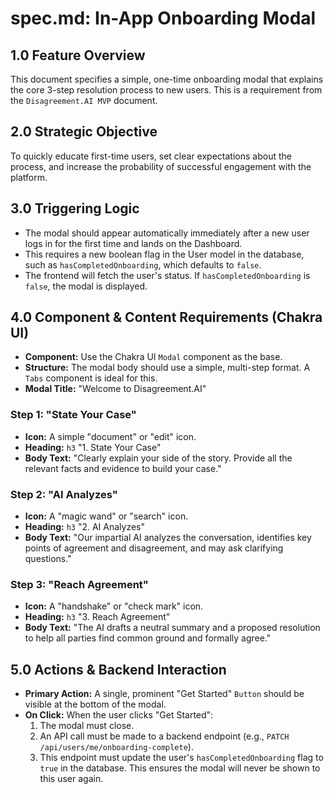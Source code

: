 # spec.md: In-App Onboarding Modal

## 1.0 Feature Overview
This document specifies a simple, one-time onboarding modal that explains the core 3-step resolution process to new users. This is a requirement from the `Disagreement.AI MVP` document.

## 2.0 Strategic Objective
To quickly educate first-time users, set clear expectations about the process, and increase the probability of successful engagement with the platform.

## 3.0 Triggering Logic
-   The modal should appear automatically immediately after a new user logs in for the first time and lands on the Dashboard.
-   This requires a new boolean flag in the User model in the database, such as `hasCompletedOnboarding`, which defaults to `false`.
-   The frontend will fetch the user's status. If `hasCompletedOnboarding` is `false`, the modal is displayed.

## 4.0 Component & Content Requirements (Chakra UI)

-   **Component:** Use the Chakra UI `Modal` component as the base.
-   **Structure:** The modal body should use a simple, multi-step format. A `Tabs` component is ideal for this.
-   **Modal Title:** "Welcome to Disagreement.AI"

### Step 1: "State Your Case"
-   **Icon:** A simple "document" or "edit" icon.
-   **Heading:** `h3` "1. State Your Case"
-   **Body Text:** "Clearly explain your side of the story. Provide all the relevant facts and evidence to build your case."

### Step 2: "AI Analyzes"
-   **Icon:** A "magic wand" or "search" icon.
-   **Heading:** `h3` "2. AI Analyzes"
-   **Body Text:** "Our impartial AI analyzes the conversation, identifies key points of agreement and disagreement, and may ask clarifying questions."

### Step 3: "Reach Agreement"
-   **Icon:** A "handshake" or "check mark" icon.
-   **Heading:** `h3` "3. Reach Agreement"
-   **Body Text:** "The AI drafts a neutral summary and a proposed resolution to help all parties find common ground and formally agree."

## 5.0 Actions & Backend Interaction
-   **Primary Action:** A single, prominent "Get Started" `Button` should be visible at the bottom of the modal.
-   **On Click:** When the user clicks "Get Started":
    1.  The modal must close.
    2.  An API call must be made to a backend endpoint (e.g., `PATCH /api/users/me/onboarding-complete`).
    3.  This endpoint must update the user's `hasCompletedOnboarding` flag to `true` in the database. This ensures the modal will never be shown to this user again.